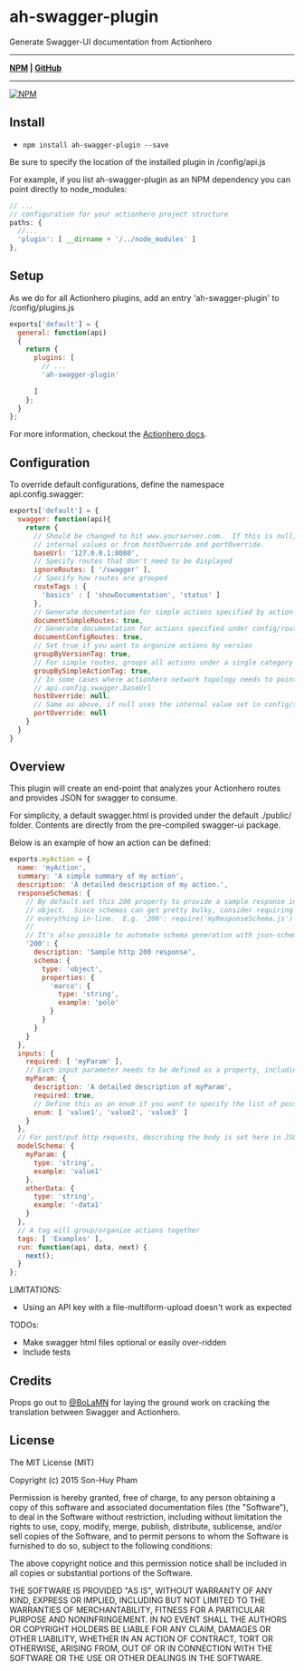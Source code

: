 # ah-swagger-plugin
Generate Swagger-UI documentation from Actionhero

***
**[NPM](https://www.npmjs.com/package/ah-swagger-plugin) | [GitHub](https://github.com/supamii/ah-swagger-plugin)**
***

[![NPM](https://nodei.co/npm/ah-swagger-plugin.png?downloads=true&downloadRank=true&stars=true)](https://nodei.co/npm/ah-swagger-plugin/)

## Install

- `npm install ah-swagger-plugin --save`

Be sure to specify the location of the installed plugin in /config/api.js

For example, if you list ah-swagger-plugin as an NPM dependency you can point directly to node_modules:

```javascript
// ...
// configuration for your actionhero project structure
paths: {
  //... 
  'plugin': [ __dirname + '/../node_modules' ]
},
```

## Setup

As we do for all Actionhero plugins, add an entry 'ah-swagger-plugin' to /config/plugins.js

```javascript
exports['default'] = {
  general: function(api)
  {
    return {
      plugins: [
        // ...
        'ah-swagger-plugin'
        
      ]
    };
  }
};
```

For more information, checkout the [Actionhero docs](http://www.actionherojs.com/docs/core/plugins.html).

## Configuration

To override default configurations, define the namespace api.config.swagger:

```javascript
exports['default'] = { 
  swagger: function(api){
    return {
      // Should be changed to hit www.yourserver.com.  If this is null, defaults to ip:port from
      // internal values or from hostOverride and portOverride.
      baseUrl: '127.0.0.1:8080',
      // Specify routes that don't need to be displayed
      ignoreRoutes: [ '/swagger' ],
      // Specify how routes are grouped
      routeTags : {
        'basics' : [ 'showDocumentation', 'status' ]
      },
      // Generate documentation for simple actions specified by action-name
      documentSimpleRoutes: true,
      // Generate documentation for actions specified under config/routes.js
      documentConfigRoutes: true,
      // Set true if you want to organize actions by version
      groupByVersionTag: true,
      // For simple routes, groups all actions under a single category
      groupBySimpleActionTag: true,
      // In some cases where actionhero network topology needs to point elsewhere.  If null, uses
      // api.config.swagger.baseUrl
      hostOverride: null,
      // Same as above, if null uses the internal value set in config/server/web.js
      portOverride: null
    }
  }
}
```

## Overview
This plugin will create an end-point that analyzes your Actionhero routes and provides JSON for swagger to consume.

For simplicity, a default swagger.html is provided under the default ./public/ folder.  Contents are directly from the pre-compiled swagger-ui package.

Below is an example of how an action can be defined:

```javascript
exports.myAction = {
  name: 'myAction',
  summary: 'A simple summary of my action',
  description: 'A detailed description of my action.',
  responseSchemas: {
    // By default set this 200 property to provide a sample response in the form of a JSON schema
    // object.  Since schemas can get pretty bulky, consider requiring a file instead of having 
    // everything in-line.  E.g. '200': require('myResponseSchema.js')
    // 
    // It's also possible to automate schema generation with json-schema-generator with json-patch.
    '200': {
      description: 'Sample http 200 response',
      schema: {
        type: 'object',
        properties: {
          'marco': {
            type: 'string',
            example: 'polo'
          }
        }
      }
    }
  },
  inputs: {
    required: [ 'myParam' ],
    // Each input parameter needs to be defined as a property, including input parameters for routes.
    myParam: {
      description: 'A detailed description of myParam',
      required: true,
      // Define this as an enum if you want to specify the list of possible values.
      enum: [ 'value1', 'value2', 'value3' ]
    }
  },
  // For post/put http requests, describing the body is set here in JSON schema form.
  modelSchema: {
    myParam: {
      type: 'string',
      example: 'value1'
    },
    otherData: {
      type: 'string',
      example: '-data1'
    }
  },
  // A tag will group/organize actions together
  tags: [ 'Examples' ],
  run: function(api, data, next) {
    next();
  }
};
```

LIMITATIONS:
* Using an API key with a file-multiform-upload doesn't work as expected

TODOs:

* Make swagger html files optional or easily over-ridden
* Include tests

## Credits

Props go out to [@BoLaMN](https://github.com/BoLaMN) for laying the ground work on cracking the translation between Swagger and Actionhero.


## License
The MIT License (MIT)

Copyright (c) 2015 Son-Huy Pham

Permission is hereby granted, free of charge, to any person obtaining a copy
of this software and associated documentation files (the "Software"), to deal
in the Software without restriction, including without limitation the rights
to use, copy, modify, merge, publish, distribute, sublicense, and/or sell
copies of the Software, and to permit persons to whom the Software is
furnished to do so, subject to the following conditions:

The above copyright notice and this permission notice shall be included in all
copies or substantial portions of the Software.

THE SOFTWARE IS PROVIDED "AS IS", WITHOUT WARRANTY OF ANY KIND, EXPRESS OR
IMPLIED, INCLUDING BUT NOT LIMITED TO THE WARRANTIES OF MERCHANTABILITY,
FITNESS FOR A PARTICULAR PURPOSE AND NONINFRINGEMENT. IN NO EVENT SHALL THE
AUTHORS OR COPYRIGHT HOLDERS BE LIABLE FOR ANY CLAIM, DAMAGES OR OTHER
LIABILITY, WHETHER IN AN ACTION OF CONTRACT, TORT OR OTHERWISE, ARISING FROM,
OUT OF OR IN CONNECTION WITH THE SOFTWARE OR THE USE OR OTHER DEALINGS IN THE
SOFTWARE.

